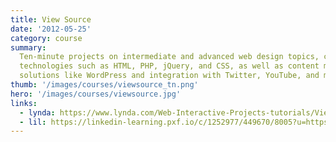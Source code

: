 ```yaml
---
title: View Source
date: '2012-05-25'
category: course
summary:
  Ten-minute projects on intermediate and advanced web design topics, covering
  technologies such as HTML, PHP, jQuery, and CSS, as well as content management
  solutions like WordPress and integration with Twitter, YouTube, and more.
thumb: '/images/courses/viewsource_tn.png'
hero: '/images/courses/viewsource.jpg'
links:
  - lynda: https://www.lynda.com/Web-Interactive-Projects-tutorials/View-Source/93388-2.html
  - lil: https://linkedin-learning.pxf.io/c/1252977/449670/8005?u=https%3A%2F%2Fwww.linkedin.com%2Flearning%2Fview-source
---
```

